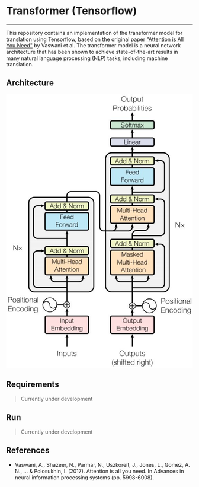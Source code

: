 # Transformer (Tensorflow)
---

This repository contains an implementation of the transformer model for translation using Tensorflow, based on the original paper ["Attention is All You Need"](https://arxiv.org/abs/1706.03762) by Vaswani et al. The transformer model is a neural network architecture that has been shown to achieve state-of-the-art results in many natural language processing (NLP) tasks, including machine translation.


## Architecture

![The original transformer architecture](https://github.com/AI-LIMITLESS/Transformers-translation-tensorflow/blob/main/images/arch.jpg?raw=true)

## Requirements

> Currently under development

## Run

> Currently under development

## References
- Vaswani, A., Shazeer, N., Parmar, N., Uszkoreit, J., Jones, L., Gomez, A. N., ... & Polosukhin, I. (2017). Attention is all you need. In Advances in neural information processing systems (pp. 5998-6008).